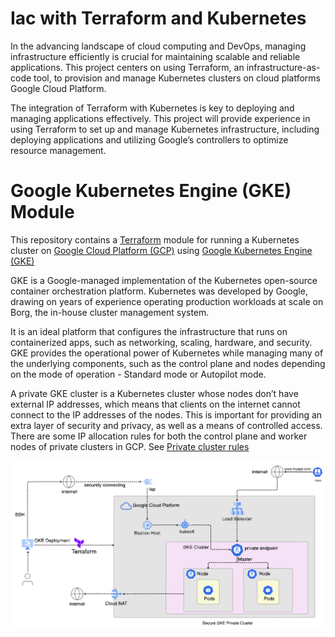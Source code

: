 # Iac with Terraform and Kubernetes
In the advancing landscape of cloud computing and DevOps, managing infrastructure efficiently is crucial for maintaining scalable and reliable applications. This project centers on using Terraform, an infrastructure-as-code tool, to provision and manage Kubernetes clusters on cloud platforms Google Cloud Platform. 

The integration of Terraform with Kubernetes is key to deploying and managing applications effectively. This project will provide experience in using Terraform to set up and manage Kubernetes infrastructure, including deploying applications and utilizing Google’s controllers to optimize resource management.

# Google Kubernetes Engine (GKE) Module
This repository contains a [Terraform](https://www.terraform.io/) module for running a Kubernetes cluster on [Google Cloud Platform (GCP)](https://cloud.google.com/?hl=en) using [Google Kubernetes Engine (GKE)](https://cloud.google.com/kubernetes-engine?hl=en) 

GKE is a Google-managed implementation of the Kubernetes open-source container orchestration platform. Kubernetes was developed by Google, drawing on years of experience operating production workloads at scale on Borg, the in-house cluster management system.

It is an ideal platform that configures the infrastructure that runs on containerized apps, such as networking, scaling, hardware, and security. GKE provides the operational power of Kubernetes while managing many of the underlying components, such as the control plane and nodes depending on the mode of operation - Standard mode or Autopilot mode. 

A private GKE cluster is a Kubernetes cluster whose nodes don’t have external IP addresses, which means that clients on the internet cannot connect to the IP addresses of the nodes. This is important for providing an extra layer of security and privacy, as well as a means of controlled access. There are some IP allocation rules for both the control plane and worker nodes of private clusters in GCP. See [Private cluster rules](https://cloud.google.com/kubernetes-engine/docs/how-to/private-clusters) 




![Architectural Diagram](./Tf-GKE.png)

[comment]: <ADD REFERENCES TO APPLICATION. IT IS FROM DOCKER GETTING STARTED>

